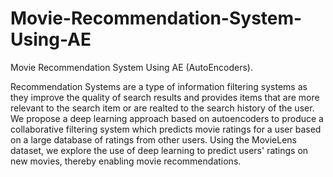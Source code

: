 # Movie-Recommendation-System-Using-AE
Movie Recommendation System Using AE (AutoEncoders).


Recommendation Systems are a type of information filtering systems as they improve the quality of search results and provides items that are more relevant to the search item or are realted to the search history of the user.  We propose a deep learning approach based on autoencoders to produce a collaborative filtering system which predicts movie ratings for a user based on a large database of ratings from other users. Using the MovieLens dataset, we explore the use of deep learning to predict users' ratings on new movies, thereby enabling movie recommendations.
